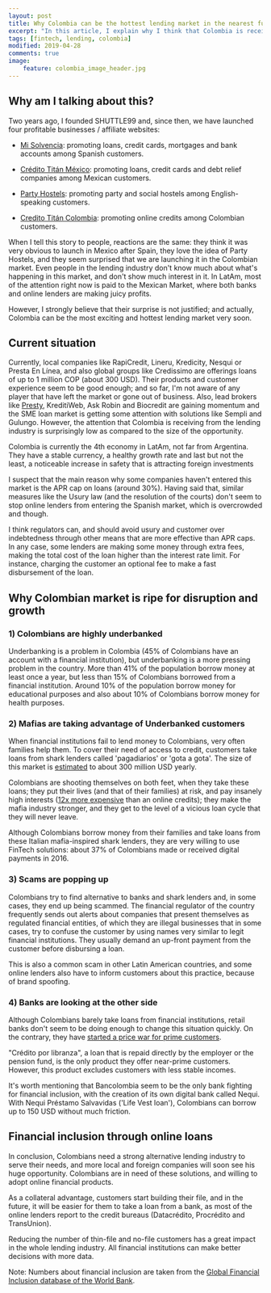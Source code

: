 ```yaml
---
layout: post
title: Why Colombia can be the hottest lending market in the nearest future?
excerpt: "In this article, I explain why I think that Colombia is receiving from the lending industry is surprisingly low as compared to the size of the opportunity."
tags: [fintech, lending, colombia]
modified: 2019-04-28
comments: true
image:
    feature: colombia_image_header.jpg
---
```



## Why am I talking about this?

Two years ago, I founded SHUTTLE99 and, since then, we have launched four profitable businesses / affiliate websites:

- [Mi Solvencia](https://misolvencia.es): promoting loans, credit cards, mortgages and bank accounts among Spanish customers.

- [Crédito Titán México](https://creditotitan.mx): promoting loans, credit cards and debt relief companies among Mexican customers.

- [Party Hostels](https://partyhostels.org): promoting party and social hostels among English-speaking customers.

- [Credito Titán Colombia](https://creditotitan.co): promoting online credits among Colombian customers.

When I tell this story to people, reactions are the same: they think it was very obvious to launch in Mexico after Spain, they love the idea of Party Hostels, and they seem surprised that we are launching it in the Colombian market. Even people in the lending industry don't know much about what's happening in this market, and don't show much interest in it. In LatAm, most of the attention right now is paid to the Mexican Market, where both banks and online lenders are making juicy profits.

However, I strongly believe that their surprise is not justified; and actually, Colombia can be the most exciting and hottest lending market very soon.

## Current situation

Currently, local companies like RapiCredit, Lineru, Kredicity, Nesqui or Presta En Línea, and also global groups like Credissimo are offerings loans of up to 1 million COP (about 300 USD).
Their products and customer experience seem to be good enough; and so far, I'm not aware of any player that have left the market or gone out of business.
Also,
lead brokers like [Presty](https://presty.co), KreditiWeb, Ask Robin and Biocredit are gaining momentum
and the SME loan market is getting some attention with solutions like Sempli and Gulungo.
However, the attention that Colombia is receiving from the lending industry is surprisingly low as compared to the size of the opportunity.

Colombia is currently the 4th economy in LatAm, not far from Argentina. They have a stable currency, a healthy growth rate and last but not the least, a noticeable increase in safety that is attracting foreign investments

I suspect that the main reason why some companies haven't entered this market is the APR cap on loans (around 30%). Having said that, similar measures like the Usury law (and the resolution of the courts) don't seem to stop online lenders from entering the Spanish market, which is overcrowded and though.

I think regulators can, and should avoid usury and customer over indebtedness through other means that are more effective than APR caps. In any case, some lenders are making some money through extra fees, making the total cost of the loan higher than the interest rate limit. For instance, charging the customer an optional fee to make a fast disbursement of the loan.

## Why Colombian market is ripe for disruption and growth

### 1) Colombians are highly underbanked

Underbanking is a problem in Colombia (45% of Colombians have an account with a financial institution), but underbanking is a more pressing problem in the country. More than 41% of the population borrow money at least once a year, but less than 15% of Colombians borrowed from a financial institution. Around 10% of the population borrow money for educational purposes and also about 10% of Colombians borrow money for health purposes.

### 2) Mafias are taking advantage of Underbanked customers

When financial institutions fail to lend money to Colombians, very often families help them. To cover their need of access to credit, customers take loans from shark lenders called 'pagadiarios' or 'gota a gota'. The size of this market is [estimated](https://www.dinero.com/emprendimiento/articulo/lineru-y-rapicredit-eliminan-los-prestamos-gota-a-gota/252462) to about 300 million USD yearly.

Colombians are shooting themselves on both feet, when they take these loans; they put their lives (and that of their families) at risk, and pay insanely high interests ([12x more expensive](https://www.larepublica.co/finanzas/interes-del-gota-a-gota-es-siete-veces-mas-alto-que-el-de-los-microcreditos-2828878) than an online credits); they make the mafia industry stronger, and they get to the level of a vicious loan cycle that they will never leave.

Although Colombians borrow money from their families and take loans from these Italian mafia-inspired shark lenders, they are very willing to use FinTech solutions: about 37% of Colombians made or received digital payments in 2016.

### 3) Scams are popping up

Colombians try to find alternative to banks and shark lenders and, in some cases, they end up being scammed. The financial regulator of the country frequently sends out alerts about companies that present themselves as regulated financial entities, of which they are illegal businesses that in some cases, try to confuse the customer by using names very similar to legit financial institutions. They usually demand an up-front payment from the customer before disbursing a loan.

This is also a common scam in other Latin American countries, and some online lenders also have to inform customers about this practice, because of brand spoofing.

### 4) Banks are looking at the other side

Although Colombians barely take loans from financial institutions, retail banks don't seem to be doing enough to change this situation quickly. On the contrary, they have [started a price war for prime customers](https://m.eltiempo.com/economia/sector-financiero/la-disputa-de-los-bancos-por-clientes-en-colombia-349380).

"Crédito por libranza", a loan that is repaid directly by the employer or the pension fund, is the only product they offer near-prime customers. However, this product excludes customers with less stable incomes.

It's worth mentioning that Bancolombia seem to be the only bank fighting for financial inclusion, with the creation of its own digital bank called Nequi. With Nequi Préstamo Salvavidas ('Life Vest loan'), Colombians can borrow up to 150 USD without much friction.

## Financial inclusion through online loans

In conclusion, Colombians need a strong alternative lending industry to serve their needs, and more local and foreign companies will soon see his huge opportunity. Colombians are in need of these solutions, and willing to adopt online financial products.

As a collateral advantage, customers start building their file, and in the future, it will be easier for them to take a loan from a bank, as most of the online lenders report to the credit bureaus (Datacrédito, Procrédito and TransUnion).

Reducing the number of thin-file and no-file customers has a great impact in the whole lending industry. All financial institutions can make better decisions with more data.

Note: Numbers about financial inclusion are taken from the [Global Financial Inclusion database of the World Bank](https://datacatalog.worldbank.org/dataset/global-financial-inclusion-global-findex-database).
